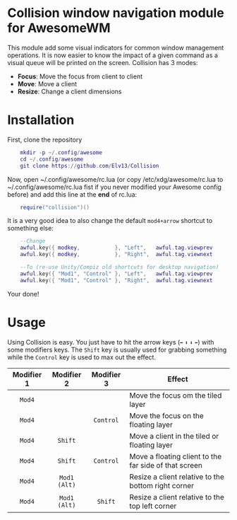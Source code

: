 Collision window navigation module for AwesomeWM
================================================

This module add some visual indicators for common window management operations.
It is now easier to know the impact of a given command as a visual queue will
be printed on the screen. Collision has 3 modes:

* **Focus**: Move the focus from client to client
* **Move**: Move a client
* **Resize**: Change a client dimensions

# Installation

First, clone the repository

```lua
    mkdir -p ~/.config/awesome
    cd ~/.config/awesome
    git clone https://github.com/Elv13/Collision
```

Now, open ~/.config/awesome/rc.lua (or copy /etc/xdg/awesome/rc.lua to 
~/.config/awesome/rc.lua fist if you never modified your Awesome config before)
 and add this line at the **end** of rc.lua:

```lua
    require("collision")()
```

It is a very good idea to also change the default `mod4+arrow` shortcut to
something else:

```lua
    --Change
    awful.key({ modkey,           }, "Left",   awful.tag.viewprev       ),
    awful.key({ modkey,           }, "Right",  awful.tag.viewnext       ),

    --To (re-use Unity/Compiz old shortcuts for desktop navigation)
    awful.key({ "Mod1", "Control" }, "Left",   awful.tag.viewprev       ),
    awful.key({ "Mod1", "Control" }, "Right",  awful.tag.viewnext       ),
```

Your done!

# Usage

Using Collision is easy. You just have to hit the arrow keys (`➡` `⬆` `⬇` `⬅`)
with some modifiers keys. The `Shift` key is usually used for grabbing something
while the `Control` key is used to max out the effect.

| Modifier 1 | Modifier 2   | Modifier 3 | Effect                                                |
| :--------: | :----------: | :--------: | ----------------------------------------------------- |
| `Mod4`     |              |            | Move the focus om the tiled layer                     |
| `Mod4`     |              | `Control`  | Move the focus on the floating layer                  |
| `Mod4`     | `Shift`      |            | Move a client in the tiled or floating layer          |
| `Mod4`     | `Shift`      | `Control`  | Move a floating client to the far side of that screen |
| `Mod4`     | `Mod1 (Alt)` |            | Resize a client relative to the bottom right corner   |
| `Mod4`     | `Mod1 (Alt)` | `Shift`    | Resize a client relative to the top left corner       |
